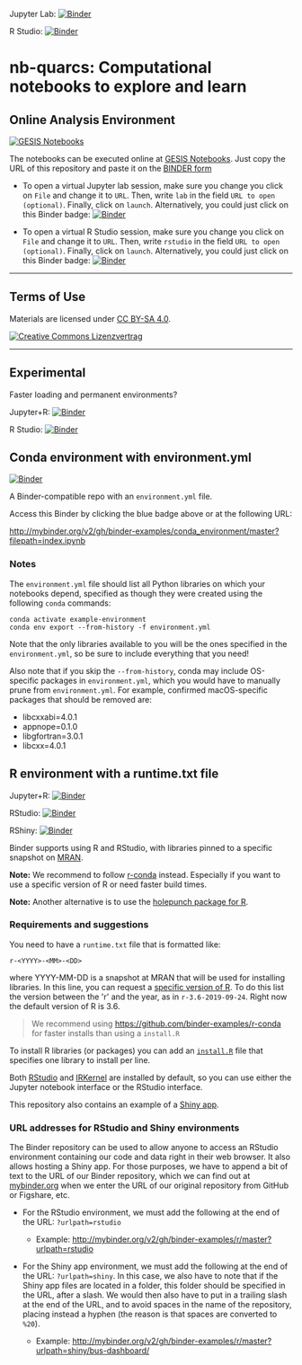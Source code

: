 Jupyter Lab: [![Binder](https://notebooks.gesis.org/binder/badge_logo.svg)](https://notebooks.gesis.org/binder/v2/gh/quarcs-lab/nb-quarcs/HEAD?urlpath=lab)

R Studio: [![Binder](https://notebooks.gesis.org/binder/badge_logo.svg)](https://notebooks.gesis.org/binder/v2/gh/quarcs-lab/nb-quarcs/HEAD?urlpath=rstudio)

# nb-quarcs: Computational notebooks to explore and learn


## Online Analysis Environment
[![GESIS Notebooks](https://notebooks.gesis.org/static/images/logo/logo_text.png)](https://notebooks.gesis.org)

The notebooks can be executed online at [GESIS Notebooks](https://notebooks.gesis.org). Just copy the URL of this repository and paste it on the [BINDER form](https://notebooks.gesis.org/binder/)

- To open a virtual Jupyter lab session, make sure you change you click on `File` and change it to `URL`. Then, write `lab` in the field `URL to open (optional)`. Finally, click on `launch`. Alternatively, you could just click on this Binder badge: [![Binder](https://notebooks.gesis.org/binder/badge_logo.svg)](https://notebooks.gesis.org/binder/v2/gh/quarcs-lab/nb-quarcs/HEAD?urlpath=lab)

- To open a virtual R Studio session, make sure you change you click on `File` and change it to `URL`. Then, write `rstudio` in the field `URL to open (optional)`. Finally, click on `launch`.  Alternatively, you could just click on this Binder badge: [![Binder](https://notebooks.gesis.org/binder/badge_logo.svg)](https://notebooks.gesis.org/binder/v2/gh/quarcs-lab/nb-quarcs/HEAD?urlpath=rstudio)


---


## Terms of Use

Materials are licensed under [CC BY-SA 4.0](http://creativecommons.org/licenses/by-sa/4.0/).


[![Creative Commons Lizenzvertrag](https://i.creativecommons.org/l/by-sa/4.0/88x31.png)](http://creativecommons.org/licenses/by-sa/4.0/)


---





## Experimental

Faster loading and permanent environments?

Jupyter+R: [![Binder](https://notebooks.gesis.org/binder/badge_logo.svg)](https://notebooks.gesis.org/services/binder/v2/gh/quarcs-lab/nb-open/HEAD?urlpath=lab)

R Studio: [![Binder](https://notebooks.gesis.org/binder/badge_logo.svg)](https://notebooks.gesis.org/services/binder/v2/gh/quarcs-lab/nb-open/HEAD?urlpath=rstudio)



## Conda environment with environment.yml

[![Binder](http://mybinder.org/badge_logo.svg)](http://mybinder.org/v2/gh/binder-examples/conda_environment/master?filepath=index.ipynb)

A Binder-compatible repo with an `environment.yml` file.

Access this Binder by clicking the blue badge above or at the following URL:

http://mybinder.org/v2/gh/binder-examples/conda_environment/master?filepath=index.ipynb

### Notes
The `environment.yml` file should list all Python libraries on which your notebooks
depend, specified as though they were created using the following `conda` commands:

```
conda activate example-environment
conda env export --from-history -f environment.yml
```

Note that the only libraries available to you will be the ones specified in
the `environment.yml`, so be sure to include everything that you need! 

Also note that if you skip the `--from-history`, conda may include OS-specific
packages in `environment.yml`, which you would have to manually prune from
`environment.yml`.  For example, confirmed macOS-specific packages that should
be removed are:

* libcxxabi=4.0.1
* appnope=0.1.0
* libgfortran=3.0.1
* libcxx=4.0.1




## R environment with a runtime.txt file

Jupyter+R: [![Binder](http://mybinder.org/badge_logo.svg)](http://mybinder.org/v2/gh/binder-examples/r/master?filepath=index.ipynb)

RStudio: [![Binder](http://mybinder.org/badge_logo.svg)](http://mybinder.org/v2/gh/binder-examples/r/master?urlpath=rstudio)

RShiny: [![Binder](http://mybinder.org/badge_logo.svg)](http://mybinder.org/v2/gh/binder-examples/r/master?urlpath=shiny/bus-dashboard/)

Binder supports using R and RStudio, with libraries pinned to a specific 
snapshot on [MRAN](https://mran.microsoft.com/documents/rro/reproducibility).

**Note:** We recommend to follow [r-conda](https://github.com/binder-examples/r-conda) instead. Especially if you want to use a specific version of R or need faster build times.

**Note:** Another alternative is to use the [holepunch package for R](https://karthik.github.io/holepunch/articles/getting_started.html).

### Requirements and suggestions

You need to have a `runtime.txt` file that is formatted like:

```
r-<YYYY>-<MM>-<DD>
```

where YYYY-MM-DD is a snapshot at MRAN that will be used for installing 
libraries. In this line, you can request a [specific 
version of R](https://github.com/jupyter/repo2docker/pull/772#issue-313426641). To do this list the version between the 'r' 
and the year, as in `r-3.6-2019-09-24`. Right now the default version of R is 3.6.

> We recommend using https://github.com/binder-examples/r-conda for faster installs than using a `install.R`

To install R libraries (or packages) you can add an [`install.R`](install.R) file that specifies one library to install per line.

Both [RStudio](https://www.rstudio.com/) and [IRKernel](https://irkernel.github.io/)
are installed by default, so you can use either the Jupyter notebook interface or
the RStudio interface.

This repository also contains an example of a [Shiny app](https://github.com/binder-examples/r/tree/master/bus-dashboard).

### URL addresses for RStudio and Shiny environments

The Binder repository can be used to allow anyone to access an RStudio environment containing our code and data right 
in their web browser. It also allows hosting a Shiny app. For those purposes, we have to append a bit of text to the 
URL of our Binder repository, which we can find out at [mybinder.org](https://mybinder.org/) when we enter 
the URL of our original repository from GitHub or Figshare, etc.

- For the RStudio environment, we must add the following at the end of the URL: `?urlpath=rstudio`

  - Example: http://mybinder.org/v2/gh/binder-examples/r/master?urlpath=rstudio
  
- For the Shiny app environment, we must add the following at the end of the URL: `?urlpath=shiny`. In this case, we 
also have to note that if the Shiny app files are located in a folder, this folder should be specified in the URL, 
after a slash. We would then also have to put in a trailing slash at the end of the URL, and to avoid spaces in the 
name of the repository, placing instead a hyphen (the reason is that spaces are converted to `%20`).

  - Example: http://mybinder.org/v2/gh/binder-examples/r/master?urlpath=shiny/bus-dashboard/
